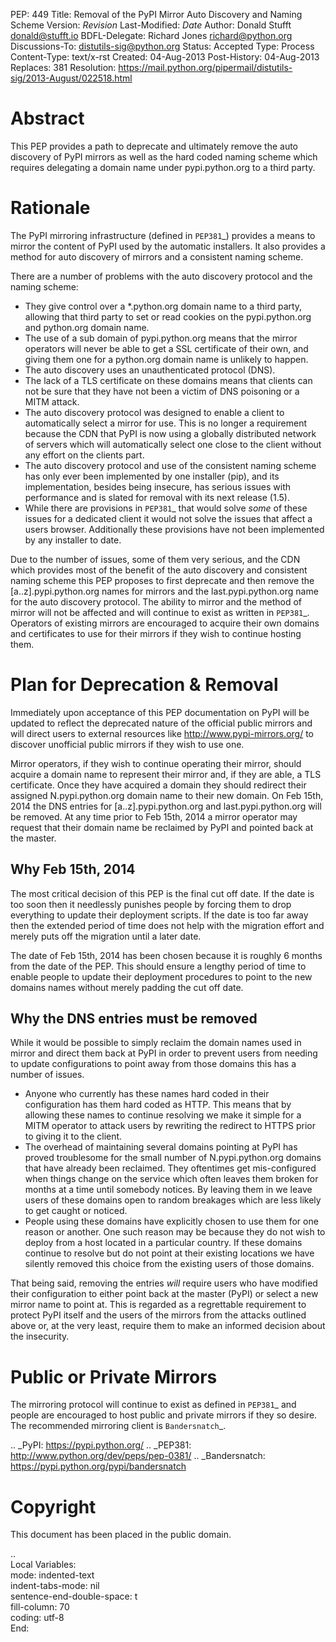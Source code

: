 PEP: 449
Title: Removal of the PyPI Mirror Auto Discovery and Naming Scheme
Version: $Revision$
Last-Modified: $Date$
Author: Donald Stufft <donald@stufft.io>
BDFL-Delegate: Richard Jones <richard@python.org>
Discussions-To: distutils-sig@python.org
Status: Accepted
Type: Process
Content-Type: text/x-rst
Created: 04-Aug-2013
Post-History: 04-Aug-2013
Replaces: 381
Resolution: https://mail.python.org/pipermail/distutils-sig/2013-August/022518.html


Abstract
========

This PEP provides a path to deprecate and ultimately remove the auto discovery
of PyPI mirrors as well as the hard coded naming scheme which requires
delegating a domain name under pypi.python.org to a third party.


Rationale
=========

The PyPI mirroring infrastructure (defined in `PEP381`_) provides a means to
mirror the content of PyPI used by the automatic installers. It also provides
a method for auto discovery of mirrors and a consistent naming scheme.

There are a number of problems with the auto discovery protocol and the
naming scheme:

* They give control over a \*.python.org domain name to a third party,
  allowing that third party to set or read cookies on the pypi.python.org and
  python.org domain name.
* The use of a sub domain of pypi.python.org means that the mirror operators
  will never be able to get a SSL certificate of their own, and giving them
  one for a python.org domain name is unlikely to happen.
* The auto discovery uses an unauthenticated protocol (DNS).
* The lack of a TLS certificate on these domains means that clients can not
  be sure that they have not been a victim of DNS poisoning or a MITM attack.
* The auto discovery protocol was designed to enable a client to automatically
  select a mirror for use. This is no longer a requirement because the CDN
  that PyPI is now using a globally distributed network of servers which will
  automatically select one close to the client without any effort on the
  clients part.
* The auto discovery protocol and use of the consistent naming scheme has only
  ever been implemented by one installer (pip), and its implementation, besides
  being insecure, has serious issues with performance and is slated for removal
  with its next release (1.5).
* While there are provisions in `PEP381`_ that would solve *some* of these
  issues for a dedicated client it would not solve the issues that affect a
  users browser. Additionally these provisions have not been implemented by
  any installer to date.

Due to the number of issues, some of them very serious, and the CDN which
provides most of the benefit of the auto discovery and consistent naming scheme
this PEP proposes to first deprecate and then remove the [a..z].pypi.python.org
names for mirrors and the last.pypi.python.org name for the auto discovery
protocol. The ability to mirror and the method of mirror will not be affected
and will continue to exist as written in `PEP381`_. Operators of existing
mirrors are encouraged to acquire their own domains and certificates to use for
their mirrors if they wish to continue hosting them.


Plan for Deprecation & Removal
==============================

Immediately upon acceptance of this PEP documentation on PyPI will be updated
to reflect the deprecated nature of the official public mirrors and will
direct users to external resources like http://www.pypi-mirrors.org/ to
discover unofficial public mirrors if they wish to use one.

Mirror operators, if they wish to continue operating their mirror, should
acquire a domain name to represent their mirror and, if they are able, a TLS
certificate. Once they have acquired a domain they should redirect their
assigned N.pypi.python.org domain name to their new domain. On Feb 15th, 2014
the DNS entries for [a..z].pypi.python.org and last.pypi.python.org will be
removed. At any time prior to Feb 15th, 2014 a mirror operator may request
that their domain name be reclaimed by PyPI and pointed back at the master.


Why Feb 15th, 2014
------------------

The most critical decision of this PEP is the final cut off date. If the date
is too soon then it needlessly punishes people by forcing them to drop
everything to update their deployment scripts. If the date is too far away then
the extended period of time does not help with the migration effort and merely
puts off the migration until a later date.

The date of Feb 15th, 2014 has been chosen because it is roughly 6 months from
the date of the PEP. This should ensure a lengthy period of time to enable
people to update their deployment procedures to point to the new domains names
without merely padding the cut off date.


Why the DNS entries must be removed
-----------------------------------

While it would be possible to simply reclaim the domain names used in mirror
and direct them back at PyPI in order to prevent users from needing to update
configurations to point away from those domains this has a number of issues.

* Anyone who currently has these names hard coded in their configuration has
  them hard coded as HTTP. This means that by allowing these names to continue
  resolving we make it simple for a MITM operator to attack users by rewriting
  the redirect to HTTPS prior to giving it to the client.
* The overhead of maintaining several domains pointing at PyPI has proved
  troublesome for the small number of N.pypi.python.org domains that have
  already been reclaimed. They oftentimes get mis-configured when things
  change on the service which often leaves them broken for months at a time
  until somebody notices. By leaving them in we leave users of these domains
  open to random breakages which are less likely to get caught or noticed.
* People using these domains have explicitly chosen to use them for one reason
  or another. One such reason may be because they do not wish to deploy from
  a host located in a particular country. If these domains continue to resolve
  but do not point at their existing locations we have silently removed this
  choice from the existing users of those domains.

That being said, removing the entries *will* require users who have modified
their configuration to either point back at the master (PyPI) or select a new
mirror name to point at. This is regarded as a regrettable requirement to
protect PyPI itself and the users of the mirrors from the attacks outlined
above or, at the very least, require them to make an informed decision about
the insecurity.


Public or Private Mirrors
=========================

The mirroring protocol will continue to exist as defined in `PEP381`_ and
people are encouraged to host public and private mirrors if they so desire.
The recommended mirroring client is `Bandersnatch`_.


.. _PyPI: https://pypi.python.org/
.. _PEP381: http://www.python.org/dev/peps/pep-0381/
.. _Bandersnatch: https://pypi.python.org/pypi/bandersnatch


Copyright
=========

This document has been placed in the public domain.



..  
   Local Variables:  
   mode: indented-text  
   indent-tabs-mode: nil  
   sentence-end-double-space: t  
   fill-column: 70  
   coding: utf-8  
   End:  
